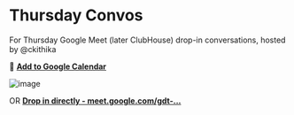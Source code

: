 # Thursday Convos

For Thursday Google Meet (later ClubHouse) drop-in conversations, hosted by @ckithika

📆 [**Add to Google Calendar**](https://calendar.google.com/event?action=TEMPLATE&tmeid=MW8wcWhkajEwcWNxZXZzMDk0NGZjZ3VlbTlfMjAyMTAyMThUMTQwMDAwWiBwcm9mbmFuZGFhQG0&tmsrc=profnandaa%40gmail.com&scp=ALL)

![image](https://user-images.githubusercontent.com/261265/107976716-0eaa0600-6fcb-11eb-801e-6c7030bed2c9.png)

OR [**Drop in directly - meet.google.com/gdt-...**](https://meet.google.com/gdt-sxbc-gyy)
